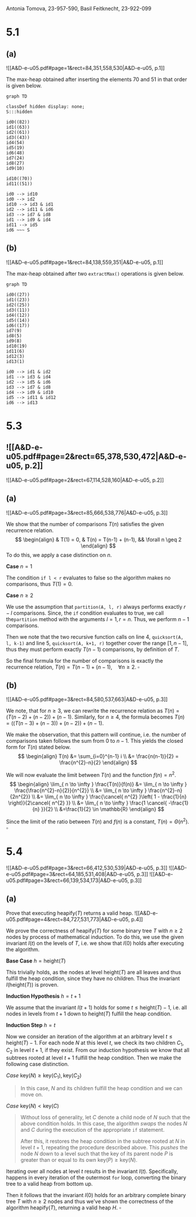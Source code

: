 
Antonia Tomova, 23-957-590,
Basil Feitknecht, 23-922-099


# 5.1
## (a)
![[A&D-e-u05.pdf#page=1&rect=84,351,558,530|A&D-e-u05, p.1]]

The max-heap obtained after inserting the elements $70$ and $51$ in that order is given below.

```mermaid
graph TD

classDef hidden display: none;
S:::hidden

id0((82))
id1((63))
id2((61))
id3((43))
id4(54)
id5(19)
id6(48)
id7(24)
id8(27)
id9(10)

id10((70))
id11((51))

id0 --> id10
id0 --> id2
id10 --> id3 & id1
id2 --> id11 & id6
id3 --> id7 & id8
id1 --> id9 & id4
id11 --> id5
id6 ~~~ S
```

<div class="page-break" style="page-break-before: always;"></div>

## (b)
![[A&D-e-u05.pdf#page=1&rect=84,138,559,351|A&D-e-u05, p.1]]

The max-heap obtained after two `extractMax()` operations is given below.

```mermaid
graph TD

id0((27))
id1((23))
id2((25))
id3((11))
id4((12))
id5((14))
id6((17))
id7(9)
id8(5)
id9(8)
id10(19)
id11(6)
id12(3)
id13(1)

id0 --> id1 & id2
id1 --> id3 & id4
id2 --> id5 & id6
id3 --> id7 & id8
id4 --> id9 & id10
id5 --> id11 & id12
id6 --> id13
```

<div class="page-break" style="page-break-before: always;"></div>

# 5.3
![[A&D-e-u05.pdf#page=2&rect=65,378,530,472|A&D-e-u05, p.2]]
---
![[A&D-e-u05.pdf#page=2&rect=67,114,528,160|A&D-e-u05, p.2]]

## (a)
![[A&D-e-u05.pdf#page=3&rect=85,666,538,776|A&D-e-u05, p.3]]

We show that the number of comparisons $T(n)$ satisfies the given recurrence relation.
$$
\begin{align}
& T(1) = 0,
& T(n) = T(n-1) + (n-1), && \forall n \geq 2
\end{align}
$$
To do this, we apply a case distinction on $n$.

**Case** $n=1$

The condition `if l < r` evaluates to false so the algorithm makes no comparisons, thus $T(1)=0$.


**Case** $n\geq2$

We use the assumption that `partition(A, l, r)` always performs exactly $r-l$ comparisons. Since, the `if` condition evaluates to true, we call the`partition` method with the arguments $l=1, r=n$. Thus, we perform $n-1$ comparisons.

Then we note that the two recursive function calls on line 4, `quicksort(A, l, k-1)` and line 5, `quicksort(A, k+1, r)` together cover the range $[1, n-1]$, thus they must perform exactly $T(n-1)$ comparisons, by definition of $T$.

So the final formula for the number of comparisons is exactly the recurrence relation, $T(n) = T(n-1) + (n-1), \quad\forall n\geq2$.
$\square$

<div class="page-break" style="page-break-before: always;"></div>

## (b)
![[A&D-e-u05.pdf#page=3&rect=84,580,537,663|A&D-e-u05, p.3]]

We note, that for $n \geq 3$, we can rewrite the recurrence relation as $T(n) = \big( T(n-2)+(n-2) \big) + (n-1)$. Similarly, for $n \geq 4$, the formula becomes $T(n) = \Big( \big(T(n-3) + (n-3) \big) + (n-2) \Big) + (n-1)$.

We make the observation, that this pattern will continue, i.e. the number of comparisons taken follows the sum from $0$ to $n-1$. This yields the closed form for $T(n)$ stated below.
$$
\begin{align}
T(n) &= \sum_{i=0}^{n-1} i \\
&= \frac{n(n-1)}{2} = \frac{n^{2}-n}{2}
\end{align}
$$

We will now evaluate the limit between $T(n)$ and the function $f(n)=n^{2}$.
$$
\begin{align}
\lim_{ n \to \infty } \frac{T(n)}{f(n)} &= \lim_{ n \to \infty } \frac{\frac{n^{2}-n}{2}}{n^{2}} \\
&= \lim_{ n \to \infty } \frac{n^{2}-n}{2n^{2}} \\
&= \lim_{ n \to \infty } \frac{\cancel{ n^{2} }\left( 1 - \frac{1}{n} \right)}{2\cancel{ n^{2} }}  \\
&= \lim_{ n \to \infty } \frac{1 \cancel{ -\frac{1}{n} }}{2} \\
&=\frac{1}{2} \in \mathbb{R}
\end{align}
$$

Since the limit of the ratio between $T(n)$ and $f(n)$ is a constant, $T(n) = \Theta(n^{2})$.
$\square$

<div class="page-break" style="page-break-before: always;"></div>

# 5.4
![[A&D-e-u05.pdf#page=3&rect=66,412,530,539|A&D-e-u05, p.3]]
![[A&D-e-u05.pdf#page=3&rect=64,185,531,408|A&D-e-u05, p.3]]
![[A&D-e-u05.pdf#page=3&rect=66,139,534,173|A&D-e-u05, p.3]]

## (a)
Prove that executing $\mathrm{heapify}(T )$ returns a valid heap.
![[A&D-e-u05.pdf#page=4&rect=84,727,531,773|A&D-e-u05, p.4]]

We prove the correctness of $\mathrm{heapify}(T)$ for some binary tree $T$ with $n\geq2$ nodes by process of mathematical induction. To do this, we use the given invariant $I(t)$ on the levels of $T$, i.e. we show that $I(0)$ holds after executing the algorithm.


**Base Case** $h=\mathrm{height}(T)$

This trivially holds, as the nodes at level $\mathrm{height}(T)$ are all leaves and thus fulfill the heap condition, since they have no children. Thus the invariant $I(\mathrm{height}(T))$ is proven.


**Induction Hypothesis** $h = t+1$

We assume that the invariant $I(t+1)$ holds for some $t \leq \mathrm{height}(T)-1$, i.e. all nodes in levels from $t+1$ down to $\mathrm{height}(T)$ fulfill the heap condition.

<div class="page-break" style="page-break-before: always;"></div>

**Induction Step** $h=t$

Now we consider an iteration of the algorithm at an arbitrary level $t \leq \mathrm{height}(T)-1$. For each node $N$ at this level $t$, we check its two children $C_{1}, C_{2}$ in level $t+1$, if they exist. From our induction hypothesis we know that all subtrees rooted at level $t+1$ fulfill the heap condition. Then we make the following case distinction.

*Case* $\mathrm{key}(N)\geq \mathrm{key}(C_{1}), \mathrm{key}(C_{2})$
> In this case, $N$ and its children fulfill the heap condition and we can move on.

*Case* $\mathrm{key}(N) < \mathrm{key}(C)$
> Without loss of generality, let $C$ denote a child node of $N$ such that the above condition holds. In this case, the algorithm *swaps* the nodes $N$ and $C$ during the execution of the appropriate `if` statement.
>
> After this, it restores the heap condition in the subtree rooted at $N$ in level $t+1$, repeating the procedure described above. This *pushes* the node $N$ down to a level such that the key of its parent node $P$ is greater than or equal to its own $\mathrm{key}(P)\geq \mathrm{key}(N)$.
>

Iterating over all nodes at level $t$ results in the invariant $I(t)$. Specifically, happens in every iteration of the outermost `for` loop, converting the binary tree to a valid heap from bottom up.

Then it follows that the invariant $I(0)$ holds for an arbitrary complete binary tree $T$ with $n \geq 2$ nodes and thus we've shown the correctness of the algorithm $\mathrm{heapify}(T)$, returning a valid heap $H$.
$\square$
